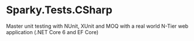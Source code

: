 # Sparky.Tests.CSharp
Master unit testing with NUnit, XUnit and MOQ with a real world N-Tier web application (.NET Core 6 and EF Core)
